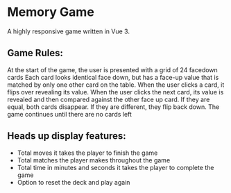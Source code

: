 # Memory Game

A highly responsive game written in Vue 3. 

## Game Rules:
At the start of the game, the user is presented with a grid of 24 facedown cards
Each card looks identical face down, but has a face-up value that is matched by only one other card on the table.
When the user clicks a card, it flips over revealing its value.
When the user clicks the next card, its value is revealed and then compared against the other face up card. If they are equal, both cards disappear. If they are different, they flip back down.
The game continues until there are no cards left

## Heads up display features:
- Total moves it takes the player to finish the game 
- Total matches the player makes throughout the game 
- Total time in minutes and seconds it takes the player to complete the game
- Option to reset the deck and play again

